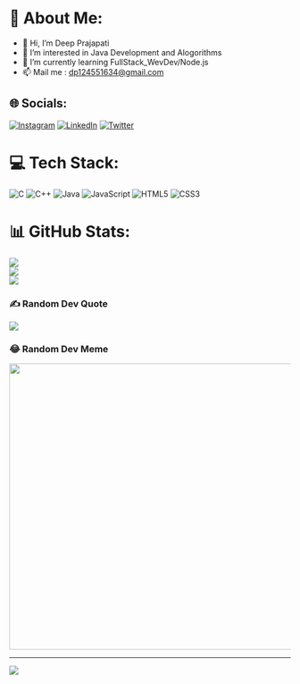 # 💫 About Me:
<!-- Hi, I'm Deep Prajapati.<br>I'm currently learning full-stack web development/Node.js.<br>I'm intrested in Java development and Algorithms -->
- 👋 Hi, I’m Deep Prajapati
- 👀 I’m interested in Java Development and Alogorithms
- 🌱 I’m currently learning FullStack_WevDev/Node.js
- 📫 Mail me : dp124551634@gmail.com


## 🌐 Socials:
[![Instagram](https://img.shields.io/badge/Instagram-%23E4405F.svg?logo=Instagram&logoColor=white)](https://instagram.com/deepinsta_69) [![LinkedIn](https://img.shields.io/badge/LinkedIn-%230077B5.svg?logo=linkedin&logoColor=white)](https://linkedin.com/in/deep1704) [![Twitter](https://img.shields.io/badge/Twitter-%231DA1F2.svg?logo=Twitter&logoColor=white)](https://twitter.com/lemonade1704) 

# 💻 Tech Stack:
![C](https://img.shields.io/badge/c-%2300599C.svg?style=for-the-badge&logo=c&logoColor=white) ![C++](https://img.shields.io/badge/c++-%2300599C.svg?style=for-the-badge&logo=c%2B%2B&logoColor=white) ![Java](https://img.shields.io/badge/java-%23ED8B00.svg?style=for-the-badge&logo=java&logoColor=white) ![JavaScript](https://img.shields.io/badge/javascript-%23323330.svg?style=for-the-badge&logo=javascript&logoColor=%23F7DF1E) ![HTML5](https://img.shields.io/badge/html5-%23E34F26.svg?style=for-the-badge&logo=html5&logoColor=white) ![CSS3](https://img.shields.io/badge/css3-%231572B6.svg?style=for-the-badge&logo=css3&logoColor=white) 
# 📊 GitHub Stats:
![](https://github-readme-stats.vercel.app/api?username=deep-1704&theme=graywhite&hide_border=false&include_all_commits=false&count_private=false)<br/>
![](https://github-readme-streak-stats.herokuapp.com/?user=deep-1704&theme=graywhite&hide_border=false)<br/>
![](https://github-readme-stats.vercel.app/api/top-langs/?username=deep-1704&theme=graywhite&hide_border=false&include_all_commits=false&count_private=false&layout=compact)

### ✍️ Random Dev Quote
![](https://quotes-github-readme.vercel.app/api?type=horizontal&theme=dark)

### 😂 Random Dev Meme
<img src="https://random-memer.herokuapp.com/" width="512px"/>

---
[![](https://visitcount.itsvg.in/api?id=deep-1704&icon=5&color=0)](https://visitcount.itsvg.in)

<!-- Proudly created with GPRM ( https://gprm.itsvg.in ) -->

<!---
deep-1704/deep-1704 is a ✨ special ✨ repository because its `README.md` (this file) appears on your GitHub profile.
You can click the Preview link to take a look at your changes.
--->
